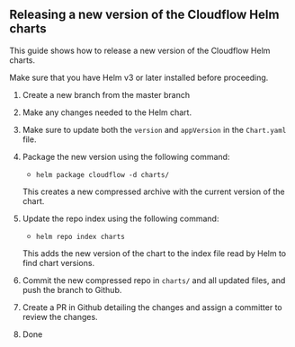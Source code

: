## Releasing a new version of the Cloudflow Helm charts

This guide shows how to release a new version of the Cloudflow Helm charts.

Make sure that you have Helm v3 or later installed before proceeding.

1. Create a new branch from the master branch
1. Make any changes needed to the Helm chart.
1. Make sure to update both the `version` and `appVersion` in the `Chart.yaml` file.
1. Package the new version using the following command:
    - `helm package cloudflow -d charts/`
    
    This creates a new compressed archive with the current version of the chart.
1. Update the repo index using the following command:
    - `helm repo index charts`
  
    This adds the new version of the chart to the index file read by Helm to find chart versions.
1. Commit the new compressed repo in `charts/` and all updated files, and push the branch to Github.
1. Create a PR in Github detailing the changes and assign a committer to review the changes.
1. Done